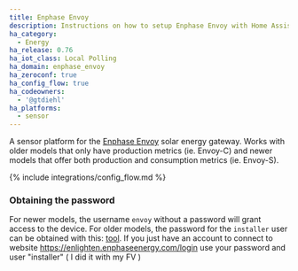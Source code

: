 ```yaml
---
title: Enphase Envoy
description: Instructions on how to setup Enphase Envoy with Home Assistant.
ha_category:
  - Energy
ha_release: 0.76
ha_iot_class: Local Polling
ha_domain: enphase_envoy
ha_zeroconf: true
ha_config_flow: true
ha_codeowners:
  - '@gtdiehl'
ha_platforms:
  - sensor
---
```


A sensor platform for the [Enphase Envoy](https://enphase.com/en-us/products-and-services/envoy-and-combiner) solar energy gateway. Works with older models that only have production metrics (ie. Envoy-C) and newer models that offer both production and consumption metrics (ie. Envoy-S).

{% include integrations/config_flow.md %}

### Obtaining the password

For newer models, the username `envoy` without a password will grant access to the device. For older models, the password for the `installer` user can be obtained with this: [tool](https://thecomputerperson.wordpress.com/2016/08/28/reverse-engineering-the-enphase-installer-toolkit/).
If you just have an account to connect to website https://enlighten.enphaseenergy.com/login use your password and user "installer" ( I did it with my FV )
